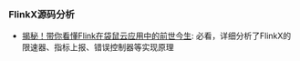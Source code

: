 ### FlinkX源码分析
- [揭秘！带你看懂Flink在袋鼠云应用中的前世今生](https://mp.weixin.qq.com/s?__biz=MzU5ODYyNTkxMA==&mid=2247486918&idx=1&sn=9ace60729296f11ad2e84039f696e435&chksm=fe4016dfc9379fc93d8541f84882b38582e1dd015c8fd14b0789fc83a5bded93f230b86d5e01&token=119561630&lang=zh_CN#rd): 必看，详细分析了FlinkX的限速器、指标上报、错误控制器等实现原理